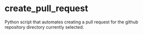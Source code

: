 # create_pull_request
Python script that automates creating a pull request for the github repository directory currently selected.
